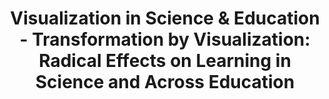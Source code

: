 ---
dateStart: 2011-07-10
dateEnd: 2011-07-15
title: "Visualization in Science & Education - Transformation by Visualization: Radical Effects on Learning in Science and Across Education"
venue: "Gordon Research Conference at Bryant University"
organizer: "Michael J. Stamper"
credit:
city: Smithfield
state: RI
country: USA
pdfLink: 20110710-visualization-science-education.pdf
venueImages:
 - sm: image01.sm.jpg
   lg: image01.lg.jpg
 - sm: image02.sm.jpg
   lg: image02.lg.jpg
 - sm: image03.sm.jpg
   lg: image03.lg.jpg
 - sm: image04.sm.jpg
   lg: image04.lg.jpg
 - sm: image05.sm.jpg
   lg: image05.lg.jpg
 - sm: image06.sm.jpg
   lg: image06.lg.jpg
 - sm: image07.sm.jpg
   lg: image07.lg.jpg
---